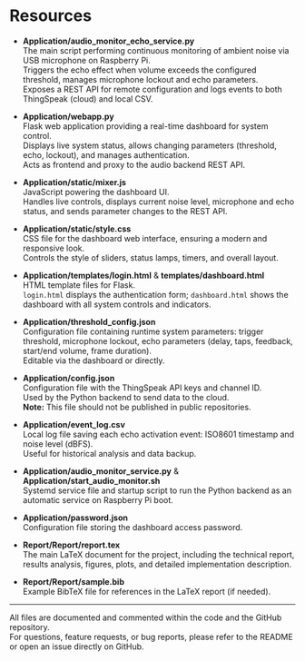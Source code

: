 # Resources

- **Application/audio_monitor_echo_service.py**  
  The main script performing continuous monitoring of ambient noise via USB microphone on Raspberry Pi.  
  Triggers the echo effect when volume exceeds the configured threshold, manages microphone lockout and echo parameters.  
  Exposes a REST API for remote configuration and logs events to both ThingSpeak (cloud) and local CSV.

- **Application/webapp.py**  
  Flask web application providing a real-time dashboard for system control.  
  Displays live system status, allows changing parameters (threshold, echo, lockout), and manages authentication.  
  Acts as frontend and proxy to the audio backend REST API.

- **Application/static/mixer.js**  
  JavaScript powering the dashboard UI.  
  Handles live controls, displays current noise level, microphone and echo status, and sends parameter changes to the REST API.

- **Application/static/style.css**  
  CSS file for the dashboard web interface, ensuring a modern and responsive look.  
  Controls the style of sliders, status lamps, timers, and overall layout.

- **Application/templates/login.html** & **templates/dashboard.html**  
  HTML template files for Flask.  
  `login.html` displays the authentication form; `dashboard.html` shows the dashboard with all system controls and indicators.

- **Application/threshold_config.json**  
  Configuration file containing runtime system parameters: trigger threshold, microphone lockout, echo parameters (delay, taps, feedback, start/end volume, frame duration).  
  Editable via the dashboard or directly.

- **Application/config.json**  
  Configuration file with the ThingSpeak API keys and channel ID.  
  Used by the Python backend to send data to the cloud.  
  **Note:** This file should not be published in public repositories.

- **Application/event_log.csv**  
  Local log file saving each echo activation event: ISO8601 timestamp and noise level (dBFS).  
  Useful for historical analysis and data backup.

- **Application/audio_monitor_service.py** & **Application/start_audio_monitor.sh**  
  Systemd service file and startup script to run the Python backend as an automatic service on Raspberry Pi boot.

- **Application/password.json**  
  Configuration file storing the dashboard access password.

- **Report/Report/report.tex**  
  The main LaTeX document for the project, including the technical report, results analysis, figures, plots, and detailed implementation description.

- **Report/Report/sample.bib**  
  Example BibTeX file for references in the LaTeX report (if needed).

---

All files are documented and commented within the code and the GitHub repository.  
For questions, feature requests, or bug reports, please refer to the README or open an issue directly on GitHub.
